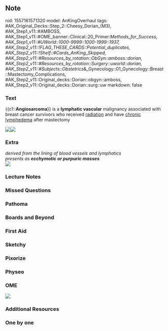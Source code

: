 ## Note
nid: 1557161571320
model: AnKingOverhaul
tags: #AK_Original_Decks::Step_2::Cheesy_Dorian_(M3), #AK_Step1_v11::#AMBOSS, #AK_Step1_v11::#OME_banner::Clinical::20_Primer:_Methods_for_Success, #AK_Step1_v11::#UWorld::1000-9999::1000-1999::1937, #AK_Step2_v11::!FLAG_THESE_CARDS::Potential_duplicates, #AK_Step2_v11::!Shelf::#Cards_AnKing_Skipped, #AK_Step2_v11::#Resources_by_rotation::ObGyn::amboss::dorian, #AK_Step2_v11::#Resources_by_rotation::Surgery::uworld::dorian, #AK_Step2_v11::#Subjects::Obstetrics_&_Gynecology::01_Gynecology::Breast::Mastectomy_Complications, #AK_Step2_v11::Original_decks::Dorian::obgyn::amboss, #AK_Step2_v11::Original_decks::Dorian::surg::uw
markdown: false

### Text
{{c1::<b>Angiosarcoma</b>}} is a <b>lymphatic vascular</b>
malignancy associated with breast cancer survivors who received
<u>radiation</u> and have <u>chronic lymphedema</u> after
mastectomy
<div>
  <div>
    <b><img src="paste-147403277598721.jpg"><img src=
    "lymphedemaarm.jpg"></b>
  </div>
</div>

### Extra
<div style="font-style: italic;"></div>
<div>
  <i>derived from the lining of blood vessels and lymphatics</i>
</div>
<div>
  <i>presents as <b>ecchymotic or purpuric masses</b></i>
</div>
<div>
  <i><img src="paste-7113612598444033.jpg"></i>
</div>

### Lecture Notes


### Missed Questions


### Pathoma


### Boards and Beyond


### First Aid


### Sketchy


### Pixorize


### Physeo


### OME
<div class="ome-widget">
  <a href="https://onlinemeded.org/spa/surgery?ref=anki"><img src=
  "_OME_AnkiFlashcards_Topic_3.png"></a>
</div>

### Additional Resources


### One by one

